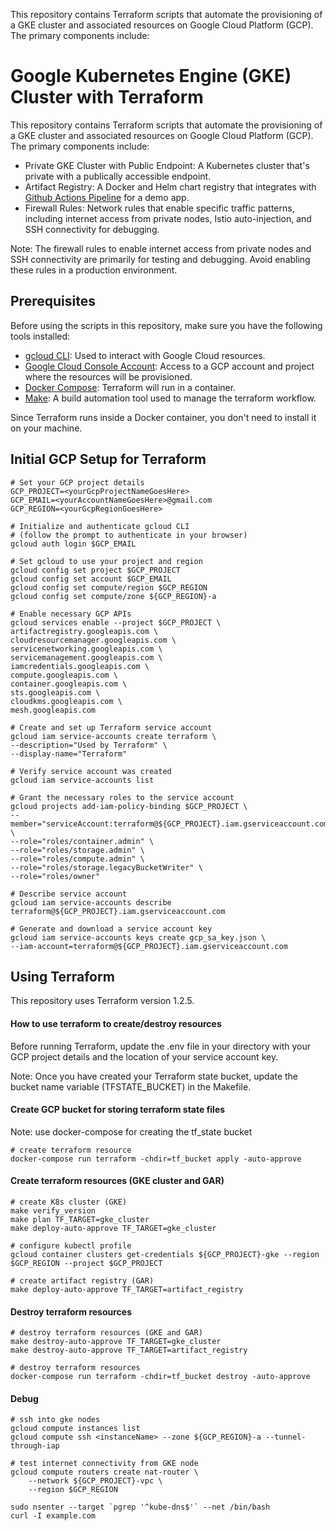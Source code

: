 This repository contains Terraform scripts that automate the provisioning of a GKE cluster and associated resources on Google Cloud Platform (GCP). The primary components include:



# Google Kubernetes Engine (GKE) Cluster with Terraform

This repository contains Terraform scripts that automate the provisioning of a GKE cluster and associated resources on Google Cloud Platform (GCP). The primary components include:
* Private GKE Cluster with Public Endpoint: A Kubernetes cluster that's private with a publically accessible endpoint.
* Artifact Registry: A Docker and Helm chart registry that integrates with [Github Actions Pipeline](https://github.com/andreistefanciprian/go-demo-app) for a demo app.
* Firewall Rules: Network rules that enable specific traffic patterns, including internet access from private nodes, Istio auto-injection, and SSH connectivity for debugging.

Note: The firewall rules to enable internet access from private nodes and SSH connectivity are primarily for testing and debugging. Avoid enabling these rules in a production environment.

## Prerequisites

Before using the scripts in this repository, make sure you have the following tools installed:

* [gcloud CLI](https://cloud.google.com/sdk/docs/install): Used to interact with Google Cloud resources.
* [Google Cloud Console Account](https://console.cloud.google.com/): Access to a GCP account and project where the resources will be provisioned.
* [Docker Compose](https://docs.docker.com/compose/install/other/): Terraform will run in a container.
* [Make](https://formulae.brew.sh/formula/make): A build automation tool used to manage the terraform workflow.

Since Terraform runs inside a Docker container, you don't need to install it on your machine.

## Initial GCP Setup for Terraform

```
# Set your GCP project details
GCP_PROJECT=<yourGcpProjectNameGoesHere>
GCP_EMAIL=<yourAccountNameGoesHere>@gmail.com
GCP_REGION=<yourGcpRegionGoesHere>

# Initialize and authenticate gcloud CLI
# (follow the prompt to authenticate in your browser)
gcloud auth login $GCP_EMAIL

# Set gcloud to use your project and region
gcloud config set project $GCP_PROJECT
gcloud config set account $GCP_EMAIL
gcloud config set compute/region $GCP_REGION
gcloud config set compute/zone ${GCP_REGION}-a

# Enable necessary GCP APIs
gcloud services enable --project $GCP_PROJECT \
artifactregistry.googleapis.com \
cloudresourcemanager.googleapis.com \
servicenetworking.googleapis.com \
servicemanagement.googleapis.com \
iamcredentials.googleapis.com \
compute.googleapis.com \
container.googleapis.com \
sts.googleapis.com \
cloudkms.googleapis.com \
mesh.googleapis.com

# Create and set up Terraform service account
gcloud iam service-accounts create terraform \
--description="Used by Terraform" \
--display-name="Terraform"

# Verify service account was created
gcloud iam service-accounts list

# Grant the necessary roles to the service account
gcloud projects add-iam-policy-binding $GCP_PROJECT \
--member="serviceAccount:terraform@${GCP_PROJECT}.iam.gserviceaccount.com" \
--role="roles/container.admin" \
--role="roles/storage.admin" \
--role="roles/compute.admin" \
--role="roles/storage.legacyBucketWriter" \
--role="roles/owner"

# Describe service account
gcloud iam service-accounts describe terraform@${GCP_PROJECT}.iam.gserviceaccount.com

# Generate and download a service account key
gcloud iam service-accounts keys create gcp_sa_key.json \
--iam-account=terraform@${GCP_PROJECT}.iam.gserviceaccount.com
```

## Using Terraform

This repository uses Terraform version 1.2.5.

#### How to use terraform to create/destroy resources

Before running Terraform, update the .env file in your directory with your GCP project details and the location of your service account key.

Note: Once you have created your Terraform state bucket, update the bucket name variable (TFSTATE_BUCKET) in the Makefile.

#### Create GCP bucket for storing terraform state files

Note: use docker-compose for creating the tf_state bucket
```
# create terraform resource
docker-compose run terraform -chdir=tf_bucket apply -auto-approve
```

#### Create terraform resources (GKE cluster and GAR)

```
# create K8s cluster (GKE)
make verify_version
make plan TF_TARGET=gke_cluster
make deploy-auto-approve TF_TARGET=gke_cluster

# configure kubectl profile
gcloud container clusters get-credentials ${GCP_PROJECT}-gke --region $GCP_REGION --project $GCP_PROJECT

# create artifact registry (GAR)
make deploy-auto-approve TF_TARGET=artifact_registry
```

#### Destroy terraform resources

```
# destroy terraform resources (GKE and GAR)
make destroy-auto-approve TF_TARGET=gke_cluster
make destroy-auto-approve TF_TARGET=artifact_registry

# destroy terraform resources
docker-compose run terraform -chdir=tf_bucket destroy -auto-approve
```

#### Debug

```
# ssh into gke nodes
gcloud compute instances list
gcloud compute ssh <instanceName> --zone ${GCP_REGION}-a --tunnel-through-iap

# test internet connectivity from GKE node
gcloud compute routers create nat-router \
    --network ${GCP_PROJECT}-vpc \
    --region $GCP_REGION

sudo nsenter --target `pgrep '^kube-dns$'` --net /bin/bash
curl -I example.com
```